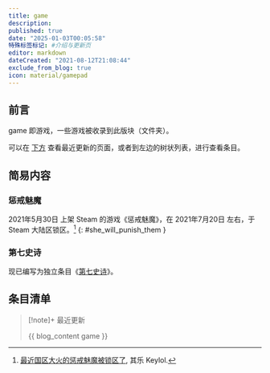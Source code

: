 ```yaml
---
title: game
description:
published: true
date: "2025-01-03T00:05:58"
特殊标签标记: #介绍与更新页
editor: markdown
dateCreated: "2021-08-12T21:08:44"
exclude_from_blog: true
icon: material/gamepad
---
```


## 前言

game 即游戏，一些游戏被收录到此版块（文件夹）。

可以在 [下方](#条目清单) 查看最近更新的页面，或者到左边的树状列表，进行查看条目。

## 简易内容

### 惩戒魅魔

<!--
    date: "2021-07-22T17:52:34"
-->

2021年5月30日 上架 Steam 的游戏《惩戒魅魔》，在 2021年7月20日 左右，于 Steam 大陆区锁区。[^SWPT]
{: #she_will_punish_them }

[^SWPT]: [最近国区大火的惩戒魅魔被锁区了](https://archive.is/gOwkU "https://keylol.com/t733421-1-1"), 其乐 Keylol.

### 第七史诗

现已编写为独立条目《[第七史诗](/game/第七史诗.md)》。

## 条目清单

> [!note]+ 最近更新
>
> {{ blog_content game }}
